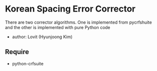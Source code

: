 # Korean Spacing Error Corrector

There are two corrector algorithms. One is implemented from pycrfshuite and the other is implemented with pure Python code

- author: Lovit (Hyunjoong Kim)

## Require

- python-crfsuite
